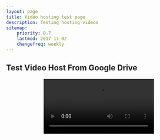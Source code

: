 ```yaml
---
layout: page
title: Video hosting test page
description: Testing hosting videos
sitemap:
    priority: 0.7
    lastmod: 2017-11-02
    changefreq: weekly
---
```

## Test Video Host From Google Drive

<center>
    <video>
    <source src="https://drive.google.com/uc?export=download&id=1SKKahKkvKyTzy3pVWiPg64HL7JYTJxKy" type='video/mp4'>
</video>
</center>
